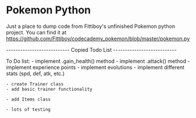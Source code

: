 # Pokemon Python
Just a place to dump code from Fittiboy's unfinished Pokemon python project. You can find it at https://github.com/Fittiboy/codecademy_pokemon/blob/master/pokemon.py

--------------------------- Copied Todo List ---------------------------

To Do list:
    - implement .gain_health() method
    - implement .attack() method
    - implement experience points
    - implement evolutions
    - implement different stats (spd, def, atk, etc.)

    - create Trainer class
    - add basic trainer functionality
    
    - add Items class

    - lots of testing
    
